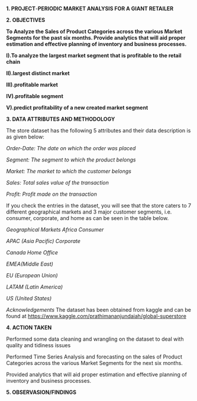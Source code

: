 **1. PROJECT**-**PERIODIC MARKET ANALYSIS FOR A GIANT RETAILER**

 **2. OBJECTIVES**

**To Analyze the Sales of Product Categories across the various Market Segments for the past six months. Provide analytics that will aid proper estimation and effective planning of inventory and business processes.**

**I).To analyze the largest market segment that is profitable to the retail chain**

**II).largest distinct market**

**III).profitable market**

**IV).profitable segment**

**V).predict profitability of a new created market segment**

**3. DATA ATTRIBUTES AND METHODOLOGY**

The store dataset has the following 5 attributes and their data description is as given below:

*Order-Date: The date on which the order was placed*

*Segment: The segment to which the product belongs*

*Market: The market to which the customer belongs*

*Sales: Total sales value of the transaction*

*Profit: Profit made on the transaction*

If you check the entries in the dataset, you will see that the store caters to 7 different geographical markets and 3 major customer segments, i.e. consumer, corporate, and home as can be seen in the table below.

*Geographical Markets Africa Consumer*

*APAC (Asia Pacific) Corporate*

*Canada Home Office*

*EMEA(Middle East)*

*EU (European Union)*

*LATAM (Latin America)*

*US (United States)*

*Acknowledgements*
The dataset has been obtained from kaggle and can be found at https://www.kaggle.com/prathimananjundaiah/global-superstore

**4. ACTION TAKEN**

Performed some data cleaning and wrangling on the dataset to deal with quality and tidiness issues

Performed Time Series Analysis and forecasting on the sales of Product Categories across the various Market Segments for the next six months.

Provided analytics that will aid proper estimation and effective planning of inventory and business processes.

**5. OBSERVASION/FINDINGS**




